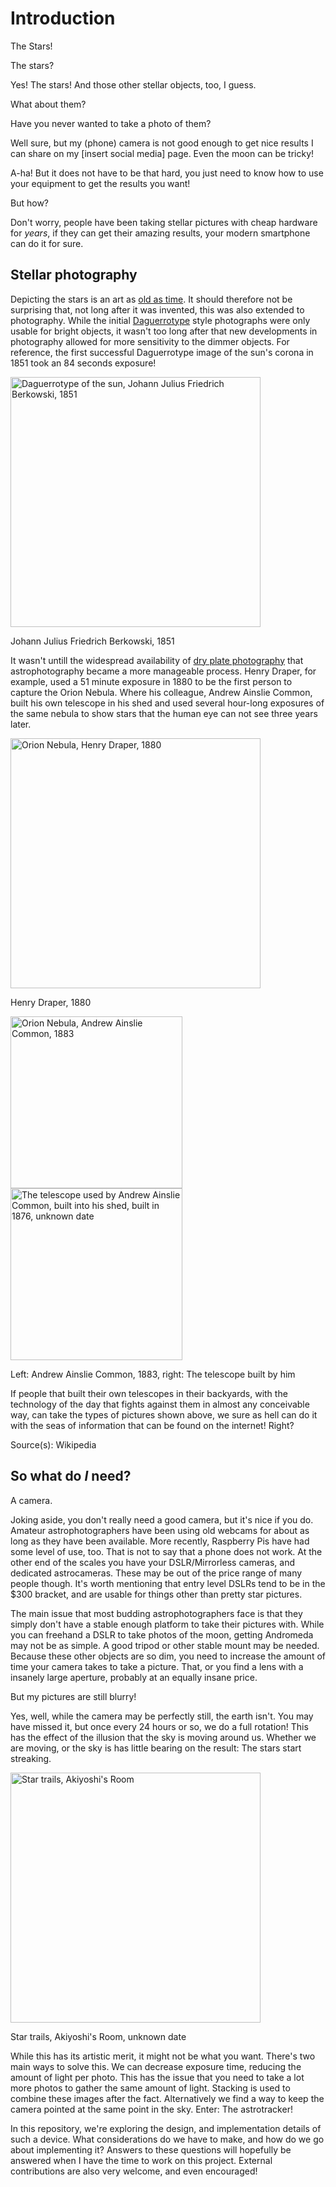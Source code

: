 # Introduction

The Stars!

The stars?

Yes! The stars! And those other stellar objects, too, I guess.

What about them?

Have you never wanted to take a photo of them?

Well sure, but my (phone) camera is not good enough to get nice results I can share on my [insert social media] page. Even the moon can be tricky!

A-ha! But it does not have to be that hard, you just need to know how to use your equipment to get the results you want!

But how?

Don't worry, people have been taking stellar pictures with cheap hardware for _years_, if they can get their amazing results, your modern smartphone can do it for sure.

## Stellar photography

Depicting the stars is an art as [old as time](https://en.wikipedia.org/wiki/History_of_astronomy). It should therefore not be surprising that, not long after it was invented, this was also extended to photography. While the initial [Daguerrotype](https://en.wikipedia.org/wiki/Daguerreotype) style photographs were only usable for bright objects, it wasn't too long after that new developments in photography allowed for more sensitivity to the dimmer objects. For reference, the first successful Daguerrotype image of the sun's corona in 1851 took an 84 seconds exposure!

<img src="https://upload.wikimedia.org/wikipedia/commons/3/38/1851_07_28_Berkowski.jpg" width=400 alt="Daguerrotype of the sun, Johann Julius Friedrich Berkowski, 1851">

Johann Julius Friedrich Berkowski, 1851

It wasn't untill the widespread availability of [dry plate photography](https://en.wikipedia.org/wiki/Dry_plate) that astrophotography became a more manageable process. Henry Draper, for example, used a 51 minute exposure in 1880 to be the first person to capture the Orion Nebula. Where his colleague, Andrew Ainslie Common, built his own telescope in his shed and used several hour-long exposures of the same nebula to show stars that the human eye can not see three years later.

<img src="https://upload.wikimedia.org/wikipedia/en/f/fe/Henry_Drape_Orion_nebula_1880_inverted.jpg" width=400 alt="Orion Nebula, Henry Draper, 1880">

Henry Draper, 1880

<img src="https://upload.wikimedia.org/wikipedia/commons/9/9f/Orion-Nebula_A_A_Common.jpg" height=275 alt="Orion Nebula, Andrew Ainslie Common, 1883">
<img src="https://upload.wikimedia.org/wikipedia/commons/0/04/18_inch_newtonian_telescope_back_yard_Ealing_London_Andrew_Ainslie_Common.png" height=275 alt="The telescope used by Andrew Ainslie Common, built into his shed, built in 1876, unknown date">

Left: Andrew Ainslie Common, 1883, right: The telescope built by him

If people that built their own telescopes in their backyards, with the technology of the day that fights against them in almost any conceivable way, can take the types of pictures shown above, we sure as hell can do it with the seas of information that can be found on the internet! Right?

Source(s): Wikipedia

## So what do _I_ need?

A camera.

Joking aside, you don't really need a good camera, but it's nice if you do. Amateur astrophotographers have been using old webcams for about as long as they have been available. More recently, Raspberry Pis have had some level of use, too. That is not to say that a phone does not work. At the other end of the scales you have your DSLR/Mirrorless cameras, and dedicated astrocameras. These may be out of the price range of many people though. It's worth mentioning that entry level DSLRs tend to be in the $300 bracket, and are usable for things other than pretty star pictures.

The main issue that most budding astrophotographers face is that they simply don't have a stable enough platform to take their pictures with. While you can freehand a DSLR to take photos of the moon, getting Andromeda may not be as simple. A good tripod or other stable mount may be needed. Because these other objects are so dim, you need to increase the amount of time your camera takes to take a picture. That, or you find a lens with a insanely large aperture, probably at an equally insane price.

But my pictures are still blurry!

Yes, well, while the camera may be perfectly still, the earth isn't. You may have missed it, but once every 24 hours or so, we do a full rotation! This has the effect of the illusion that the sky is moving around us. Whether we are moving, or the sky is has little bearing on the result: The stars start streaking.

<img src="https://upload.wikimedia.org/wikipedia/commons/6/6c/%E6%98%9F%E3%81%AE%E8%BB%8C%E8%B7%A1%E5%8D%81%E6%B4%A5%E5%B7%9D%E3%83%BB%E4%B8%8A%E6%B9%AF%E3%81%AB%E3%81%A6Img042.jpg" width=400 alt="Star trails, Akiyoshi's Room">

Star trails, Akiyoshi's Room, unknown date

While this has its artistic merit, it might not be what you want. There's two main ways to solve this. We can decrease exposure time, reducing the amount of light per photo. This has the issue that you need to take a lot more photos to gather the same amount of light. Stacking is used to combine these images after the fact. Alternatively we find a way to keep the camera pointed at the same point in the sky. Enter: The astrotracker!

In this repository, we're exploring the design, and implementation details of such a device. What considerations do we have to make, and how do we go about implementing it? Answers to these questions will hopefully be answered when I have the time to work on this project. External contributions are also very welcome, and even encouraged!

